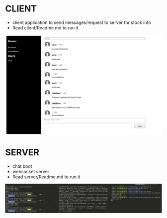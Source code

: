 # CLIENT
- client application to send messages/request to server for stock info
- Read client/Readme.md to run it

![Dashboard](https://github.com/kapit4n/chatboot-stock/blob/main/view/chatboot-stock-home.png)


# SERVER
- chat boot
- websocket server
- Read server/Readme.md to run it

![Server](https://github.com/kapit4n/chatboot-stock/blob/main/view/server-console.png)
